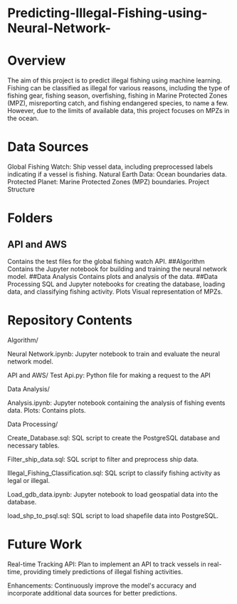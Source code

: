 # Predicting-Illegal-Fishing-using-Neural-Network-


# Overview
The aim of this project is to predict illegal fishing using machine learning. Fishing can be classified as illegal for various reasons, including the type of fishing gear, fishing season, overfishing, fishing in Marine Protected Zones (MPZ), misreporting catch, and fishing endangered species, to name a few. However, due to the limits of available data, this project focuses on MPZs in the ocean.

# Data Sources
Global Fishing Watch: Ship vessel data, including preprocessed labels indicating if a vessel is fishing.
Natural Earth Data: Ocean boundaries data.
Protected Planet: Marine Protected Zones (MPZ) boundaries.
Project Structure

# Folders
## API and AWS
Contains the test files for the global fishing watch API.
##Algorithm
Contains the Jupyter notebook for building and training the neural network model.
##Data Analysis
Contains plots and analysis of the data.
##Data Processing
SQL and Jupyter notebooks for creating the database, loading data, and classifying fishing activity.
Plots
Visual representation of MPZs.

# Repository Contents

Algorithm/

Neural Network.ipynb: Jupyter notebook to train and evaluate the neural network model.

API and AWS/ 
Test Api.py: Python file for making a request to the API

Data Analysis/ 

Analysis.ipynb: Jupyter notebook containing the analysis of fishing events data.
Plots: Contains plots.

Data Processing/

Create_Database.sql: SQL script to create the PostgreSQL database and necessary tables.

Filter_ship_data.sql: SQL script to filter and preprocess ship data.

Illegal_Fishing_Classification.sql: SQL script to classify fishing activity as legal or illegal.

Load_gdb_data.ipynb: Jupyter notebook to load geospatial data into the database.

load_shp_to_psql.sql: SQL script to load shapefile data into PostgreSQL.



# Future Work
Real-time Tracking API: Plan to implement an API to track vessels in real-time, providing timely predictions of illegal fishing activities.

Enhancements: Continuously improve the model's accuracy and incorporate additional data sources for better predictions.
